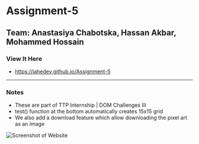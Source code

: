 # Assignment-5
## Team: Anastasiya Chabotska, Hassan Akbar, Mohammed Hossain

### View It Here
- https://jahedev.github.io/Assignment-5
---
### Notes
- These are part of TTP Internship | DOM Challenges III
- test() function at the bottom automatically creates 15x15 grid
- We also add a download feature which allow downloading the pixel art as an image

![Screenshot of Website](https://i.imgur.com/Qfc9IE7.jpg)
